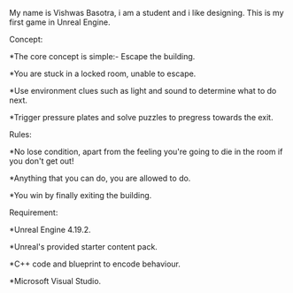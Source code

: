 My name is Vishwas Basotra, i am a student and i like designing. This is my first game in Unreal Engine.

Concept:

*The core concept is simple:- Escape the building.

*You are stuck in a locked room, unable to escape.

*Use environment clues such as light and sound to determine what to do next.

*Trigger pressure plates and solve puzzles to pregress towards the exit.

Rules:

*No lose condition, apart from the feeling you're going to die in the room if you don't get out!

*Anything that you can do, you are allowed to do.

*You win by finally exiting the building.

Requirement:

*Unreal Engine 4.19.2.

*Unreal's provided starter content pack.

*C++ code and blueprint to encode behaviour.

*Microsoft Visual Studio.
